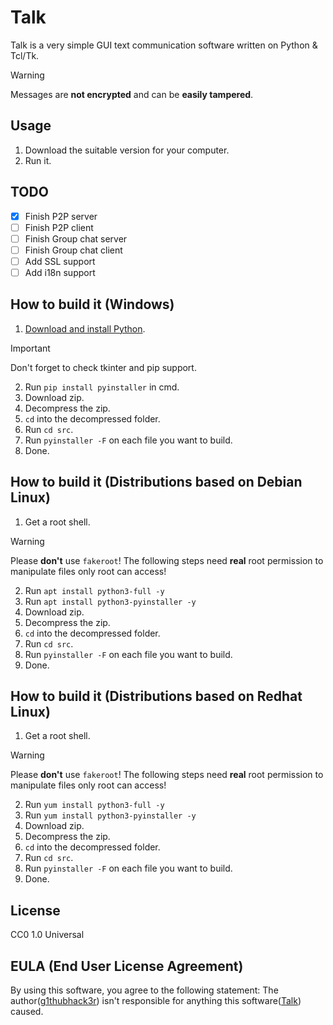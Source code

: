 # Talk
Talk is a very simple GUI text communication software written on Python & Tcl/Tk.
> [!WARNING]
> Messages are **not encrypted** and can be **easily tampered**.

## Usage
1. Download the suitable version for your computer.
2. Run it.

## TODO
- [x] Finish P2P server
- [ ] Finish P2P client
- [ ] Finish Group chat server
- [ ] Finish Group chat client
- [ ] Add SSL support
- [ ] Add i18n support

## How to build it (Windows)
1. [Download and install Python](https://www.python.org/downloads/windows/).
> [!IMPORTANT]
> Don't forget to check tkinter and pip support.

2. Run `pip install pyinstaller` in cmd.
3. Download zip.
4. Decompress the zip.
5. `cd` into the decompressed folder.
6. Run `cd src`.
7. Run `pyinstaller -F` on each file you want to build.
8. Done.

## How to build it (Distributions based on Debian Linux)
1. Get a root shell.
> [!WARNING]
> Please **don't** use `fakeroot`! The following steps need **real** root permission to manipulate files only root can access!

2. Run `apt install python3-full -y`
3. Run `apt install python3-pyinstaller -y`
4. Download zip.
5. Decompress the zip.
6. `cd` into the decompressed folder.
7. Run `cd src`.
8. Run `pyinstaller -F` on each file you want to build.
9. Done.

## How to build it (Distributions based on Redhat Linux)
1. Get a root shell.
> [!WARNING]
> Please **don't** use `fakeroot`! The following steps need **real** root permission to manipulate files only root can access!

2. Run `yum install python3-full -y`
3. Run `yum install python3-pyinstaller -y`
4. Download zip.
5. Decompress the zip.
6. `cd` into the decompressed folder.
7. Run `cd src`.
8. Run `pyinstaller -F` on each file you want to build.
9. Done.

## License
CC0 1.0 Universal

## EULA (End User License Agreement)
By using this software, you agree to the following statement:
The author([g1thubhack3r](https://github.com/g1thubhack3r)) isn't responsible for anything this software([Talk](https://github.com/g1thubhack3r/Talk)) caused.

